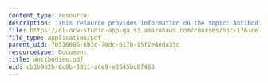 ```yaml
---
content_type: resource
description: 'This resource provides information on the topic: Antibodies.'
file: https://ol-ocw-studio-app-qa.s3.amazonaws.com/courses/hst-176-cellular-and-molecular-immunology-fall-2005/cb1b962b6c8b5811a4e9e3545bc0f463_antibodies.pdf
file_type: application/pdf
parent_uid: 70516006-6b3c-70dc-617b-15f2e4eda35c
resourcetype: Document
title: antibodies.pdf
uid: cb1b962b-6c8b-5811-a4e9-e3545bc0f463
---
```

